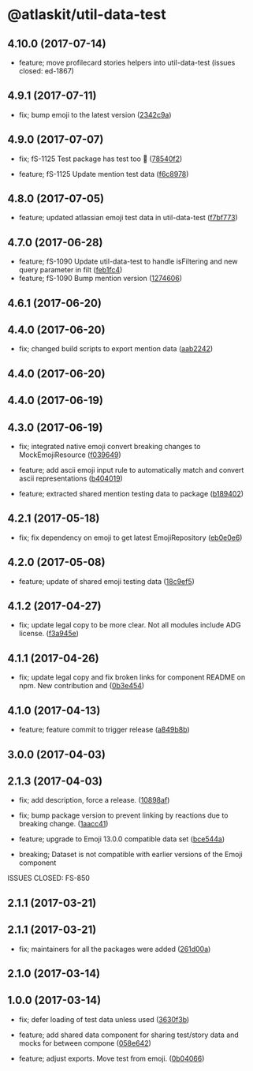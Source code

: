 # @atlaskit/util-data-test

## 4.10.0 (2017-07-14)

* feature; move profilecard stories helpers into util-data-test (issues closed: ed-1867)
## 4.9.1 (2017-07-11)


* fix; bump emoji to the latest version ([2342c9a](https://bitbucket.org/atlassian/atlaskit/commits/2342c9a))

## 4.9.0 (2017-07-07)


* fix; fS-1125 Test package has test too :facepalm: ([78540f2](https://bitbucket.org/atlassian/atlaskit/commits/78540f2))


* feature; fS-1125 Update mention test data ([f6c8978](https://bitbucket.org/atlassian/atlaskit/commits/f6c8978))

## 4.8.0 (2017-07-05)


* feature; updated atlassian emoji test data in util-data-test ([f7bf773](https://bitbucket.org/atlassian/atlaskit/commits/f7bf773))

## 4.7.0 (2017-06-28)


* feature; fS-1090 Update util-data-test to handle isFiltering and new query parameter in filt ([feb1fc4](https://bitbucket.org/atlassian/atlaskit/commits/feb1fc4))
* feature; fS-1090 Bump mention version ([1274606](https://bitbucket.org/atlassian/atlaskit/commits/1274606))

## 4.6.1 (2017-06-20)

## 4.4.0 (2017-06-20)


* fix; changed build scripts to export mention data ([aab2242](https://bitbucket.org/atlassian/atlaskit/commits/aab2242))

## 4.4.0 (2017-06-20)

## 4.4.0 (2017-06-19)

## 4.3.0 (2017-06-19)


* fix; integrated native emoji convert breaking changes to MockEmojiResource ([f039649](https://bitbucket.org/atlassian/atlaskit/commits/f039649))


* feature; add ascii emoji input rule to automatically match and convert ascii representations ([b404019](https://bitbucket.org/atlassian/atlaskit/commits/b404019))
* feature; extracted shared mention testing data to package ([b189402](https://bitbucket.org/atlassian/atlaskit/commits/b189402))

## 4.2.1 (2017-05-18)


* fix; fix dependency on emoji to get latest EmojiRepository ([eb0e0e6](https://bitbucket.org/atlassian/atlaskit/commits/eb0e0e6))

## 4.2.0 (2017-05-08)


* feature; update of shared emoji testing data ([18c9ef5](https://bitbucket.org/atlassian/atlaskit/commits/18c9ef5))

## 4.1.2 (2017-04-27)


* fix; update legal copy to be more clear. Not all modules include ADG license. ([f3a945e](https://bitbucket.org/atlassian/atlaskit/commits/f3a945e))

## 4.1.1 (2017-04-26)


* fix; update legal copy and fix broken links for component README on npm. New contribution and ([0b3e454](https://bitbucket.org/atlassian/atlaskit/commits/0b3e454))

## 4.1.0 (2017-04-13)


* feature; feature commit to trigger release ([a849b8b](https://bitbucket.org/atlassian/atlaskit/commits/a849b8b))

## 3.0.0 (2017-04-03)

## 2.1.3 (2017-04-03)


* fix; add description, force a release. ([10898af](https://bitbucket.org/atlassian/atlaskit/commits/10898af))
* fix; bump package version to prevent linking by reactions due to breaking change. ([1aacc41](https://bitbucket.org/atlassian/atlaskit/commits/1aacc41))


* feature; upgrade to Emoji 13.0.0 compatible data set ([bce544a](https://bitbucket.org/atlassian/atlaskit/commits/bce544a))


* breaking; Dataset is not compatible with earlier versions of the Emoji component

ISSUES CLOSED: FS-850

## 2.1.1 (2017-03-21)

## 2.1.1 (2017-03-21)


* fix; maintainers for all the packages were added ([261d00a](https://bitbucket.org/atlassian/atlaskit/commits/261d00a))

## 2.1.0 (2017-03-14)

## 1.0.0 (2017-03-14)


* fix; defer loading of test data unless used ([3630f3b](https://bitbucket.org/atlassian/atlaskit/commits/3630f3b))


* feature; add shared data component for sharing test/story data and mocks for between compone ([058e642](https://bitbucket.org/atlassian/atlaskit/commits/058e642))
* feature; adjust exports. Move test from emoji. ([0b04066](https://bitbucket.org/atlassian/atlaskit/commits/0b04066))
